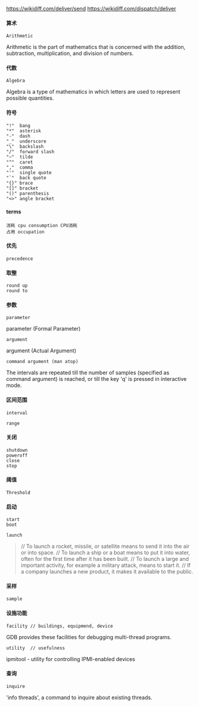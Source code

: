 https://wikidiff.com/deliver/send
https://wikidiff.com/dispatch/deliver
#### 算术
```
Arithmetic
```
Arithmetic is the part of mathematics that is concerned with the addition, subtraction, multiplication, and division of numbers.

#### 代数
```
Algebra
```
Algebra is a type of mathematics in which letters are used to represent possible quantities.

#### 符号
```
"!"  bang
"*"  asterisk
"-"  dash
"_"  underscore
"\"  backslash
"/"  forward slash
"~"  tilde
"^"  caret
","  comma
"'"  single quote
"`"  back quote
"{}" brace
"[]" bracket
"()" parenthesis
"<>" angle bracket
```

#### terms
```
消耗 cpu consumption CPU消耗
占用 occupation 
```

#### 优先
```
precedence
```

#### 取整
```
round up
round to
```

#### 参数
```
parameter
```
parameter (Formal Parameter)

```
argument
```
argument (Actual Argument)

```
command argument (man atop) 
```
The intervals  are repeated till the number of samples (specified as command argument) is reached, or till the key 'q' is pressed in  interactive mode.

#### 区间范围
```
interval
```
```
range
```

#### 关闭
```
shutdown
poweroff
close
stop
```

#### 阈值
```
Threshold
```

#### 启动
```
start
boot
```

```
launch 
```
> // To launch a rocket, missile, or satellite means to send it into the air or into space.
> // To launch a ship or a boat means to put it into water, often for the first time after it has been built.
> // To launch a large and important activity, for example a military attack, means to start it.
> // If a company launches a new product, it makes it available to the public.


#### 采样
```
sample 
```

#### 设施功能
```
facility // buildings, equipmend, device
```
GDB provides these facilities for debugging multi-thread programs.

```
utility  // usefulness
```
ipmitool - utility for controlling IPMI-enabled devices

#### 查询
```
inquire
```
'info threads', a command to inquire about existing threads.
